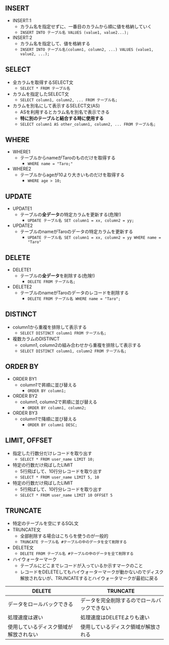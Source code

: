 ## INSERT
- INSERT:1
  - カラム名を指定せずに、一番目のカラムから順に値を格納していく
  - ```INSERT INTO テーブル名 VALUES (value1, value2...);```
- INSERT:2
  - カラム名を指定して、値を格納する
  - ```INSERT INTO テーブル名(column1, column2, ...) VALUES (value1, value2, ...);```

## SELECT
- 全カラムを取得するSELECT文
  - ```SELECT * FROM テーブル名```
- カラムを指定したSELECT文
  - ```SELECT column1, column2, ... FROM テーブル名;```
- カラムを別名にして表示するSELECT文(AS)
  - ASを利用するとカラム名を別名で表示できる
  - **特に別のテーブルと結合する時に使用する**
  - ```SELECT column1 AS other_column1, column2, ... FROM テーブル名;``` 

## WHERE
- WHERE1
  - テーブルからnameがTaroのものだけを取得する
    - ```WHERE name = "Taro;"```
- WHERE2
  - テーブルからageが10より大きいものだけを取得する
    - ```WHERE age > 10;```

## UPDATE
- UPDATE1
  - テーブルの**全データ**の特定カラムを更新する(危険!)
    - ```UPDATE テーブル名 SET column1 = xx, column2 = yy;```
- UPDATE2
  - テーブルのnameがTaroのデータの特定カラムを更新する
    - ```UPDATE テーブル名 SET column1 = xx, column2 = yy WHERE name = "Taro"```

## DELETE
- DELETE1
  - テーブルの**全データ**を削除する(危険!)
    - ```DELETE FROM テーブル名;```
- DELETE2
  - テーブルのnameがTaroのデータのレコードを削除する
    - ```DELETE FROM テーブル名 WHERE name = "Taro";```

## DISTINCT
- column1から重複を排除して表示する
  - ```SELECT DISTINCT column1 FROM テーブル名;```
- 複数カラムのDISTINCT
  - column1, column2の組み合わせから重複を排除して表示する
  - ```SELECT DISTINCT column1, column2 FROM テーブル名;```

## ORDER BY
- ORDER BY1
  - column1で昇順に並び替える
    - ```ORDER BY column1;```
- ORDER BY2
  - column1, column2で昇順に並び替える
    - ```ORDER BY column1, column2;```
- ORDER BY3
  - column1で降順に並び替える
    - ```ORDER BY column1 DESC;```

## LIMIT, OFFSET
- 指定した行数分だけレコードを取り出す
  - ```SELECT * FROM user_name LIMIT 10;```
- 特定の行数だけ飛ばしたLIMIT
  - 5行飛ばして、10行分レコードを取り出す
  - ```SELECT * FROM user_name LIMIT 5, 10```
- 特定の行数だけ飛ばしたLIMIT
  - 5行飛ばして、10行分レコードを取り出す
  - ```SELECT * FROM user_name LIMIT 10 OFFSET 5```

## TRUNCATE
- 特定のテーブルを空にするSQL文
- TRUNCATE文
  - 全部削除する場合はこちらを使うのが一般的
  - ```TRUNCATE テーブル名 #テーブルの中のデータを全て削除する```
- DELETE文
  - ```DELETE FROM テーブル名 #テーブルの中のデータを全て削除する```
- ハイウォーターマーク
  - テーブルにどこまでレコードが入っているか示すマークのこと
  - レコードをDELETEしてもハイウォーターマークが動かないのでディスク解放されないが、TRUNCATEするとハイウォータマークが最初に戻る

|DELETE|TRUNCATE|
|-|-|
|データをロールバックできる|データを完全削除するのでロールバックできない|
|処理速度は遅い|処理速度はDELETEよりも速い|
|使用しているディスク領域が解放されない|使用しているディスク領域が解放される|


